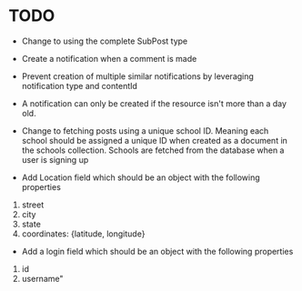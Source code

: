 # TODO

- Change to using the complete SubPost type
- Create a notification when a comment is made
- Prevent creation of multiple similar notifications by leveraging
  notification type and contentId
- A notification can only be created if the resource isn't more than
  a day old.
- Change to fetching posts using a unique school ID. Meaning
  each school should be assigned a unique ID when created
  as a document in the schools collection. Schools are fetched from the
  database when a user is signing up

- Add Location field which should be an object with the following properties

1. street
2. city
3. state
4. coordinates: {latitude, longitude}

- Add a login field which should be an object with the following properties

1. id
2. username"
